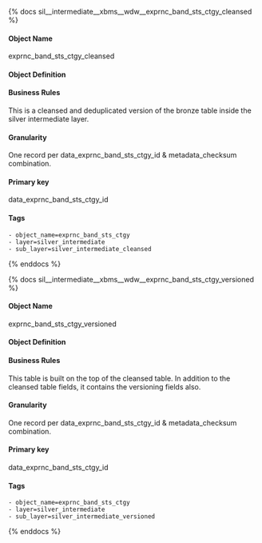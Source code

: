 {% docs sil__intermediate__xbms__wdw__exprnc_band_sts_ctgy_cleansed %}

#### Object Name
exprnc_band_sts_ctgy_cleansed

#### Object Definition


#### Business Rules
This is a cleansed and deduplicated version of the bronze table inside the silver intermediate layer.

#### Granularity
One record per data_exprnc_band_sts_ctgy_id & metadata_checksum combination.

#### Primary key
data_exprnc_band_sts_ctgy_id

#### Tags
    - object_name=exprnc_band_sts_ctgy
    - layer=silver_intermediate
    - sub_layer=silver_intermediate_cleansed

{% enddocs %}

{% docs sil__intermediate__xbms__wdw__exprnc_band_sts_ctgy_versioned %}

#### Object Name
exprnc_band_sts_ctgy_versioned

#### Object Definition


#### Business Rules
This table is built on the top of the cleansed table. In addition to the cleansed table fields, it contains the versioning fields also.

#### Granularity
One record per data_exprnc_band_sts_ctgy_id & metadata_checksum combination.

#### Primary key
data_exprnc_band_sts_ctgy_id

#### Tags
    - object_name=exprnc_band_sts_ctgy
    - layer=silver_intermediate
    - sub_layer=silver_intermediate_versioned

{% enddocs %}
